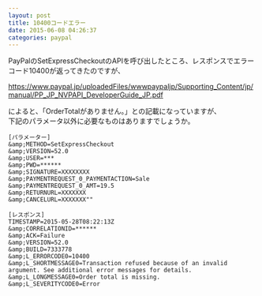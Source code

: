 ```yaml
---
layout: post
title: 10400コードエラー
date: 2015-06-08 04:26:37
categories: paypal
---
```

<p>PayPalのSetExpressCheckoutのAPIを呼び出したところ、レスポンスでエラーコード10400が返ってきたのですが、</p>

<p><a href="https://www.paypal.jp/uploadedFiles/wwwpaypaljp/Supporting_Content/jp/manual/PP_JP_NVPAPI_DeveloperGuide_JP.pdf" rel="nofollow">https://www.paypal.jp/uploadedFiles/wwwpaypaljp/Supporting_Content/jp/manual/PP_JP_NVPAPI_DeveloperGuide_JP.pdf</a></p>

<p>によると、「OrderTotalがありません。」との記載になっていますが、<br>
下記のパラメータ以外に必要なものはありますでしょうか。</p>

```
[パラメーター]
&amp;METHOD=SetExpressCheckout
&amp;VERSION=52.0
&amp;USER=***
&amp;PWD=****** 
&amp;SIGNATURE=XXXXXXXX
&amp;PAYMENTREQUEST_0_PAYMENTACTION=Sale 
&amp;PAYMENTREQUEST_0_AMT=19.5
&amp;RETURNURL=XXXXXXX
&amp;CANCELURL=XXXXXXX""

[レスポンス]
TIMESTAMP=2015-05-28T08:22:13Z
&amp;CORRELATIONID=******
&amp;ACK=Failure
&amp;VERSION=52.0
&amp;BUILD=7333778
&amp;L_ERRORCODE0=10400
&amp;L_SHORTMESSAGE0=Transaction refused because of an invalid argument. See additional error messages for details.
&amp;L_LONGMESSAGE0=Order total is missing.
&amp;L_SEVERITYCODE0=Error
```
